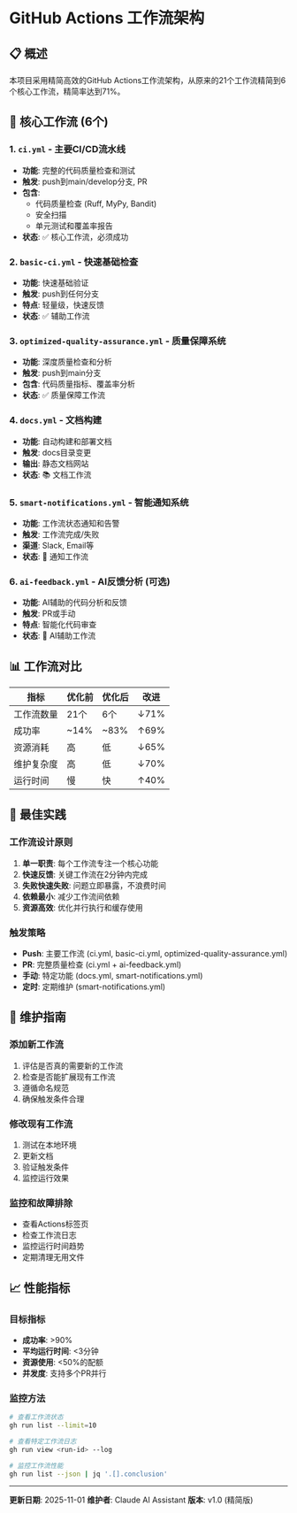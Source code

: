 # GitHub Actions 工作流架构

## 📋 概述

本项目采用精简高效的GitHub Actions工作流架构，从原来的21个工作流精简到6个核心工作流，精简率达到71%。

## 🎯 核心工作流 (6个)

### 1. `ci.yml` - 主要CI/CD流水线
- **功能**: 完整的代码质量检查和测试
- **触发**: push到main/develop分支, PR
- **包含**:
  - 代码质量检查 (Ruff, MyPy, Bandit)
  - 安全扫描
  - 单元测试和覆盖率报告
- **状态**: ✅ 核心工作流，必须成功

### 2. `basic-ci.yml` - 快速基础检查
- **功能**: 快速基础验证
- **触发**: push到任何分支
- **特点**: 轻量级，快速反馈
- **状态**: ✅ 辅助工作流

### 3. `optimized-quality-assurance.yml` - 质量保障系统
- **功能**: 深度质量检查和分析
- **触发**: push到main分支
- **包含**: 代码质量指标、覆盖率分析
- **状态**: ✅ 质量保障工作流

### 4. `docs.yml` - 文档构建
- **功能**: 自动构建和部署文档
- **触发**: docs目录变更
- **输出**: 静态文档网站
- **状态**: 📚 文档工作流

### 5. `smart-notifications.yml` - 智能通知系统
- **功能**: 工作流状态通知和告警
- **触发**: 工作流完成/失败
- **渠道**: Slack, Email等
- **状态**: 📢 通知工作流

### 6. `ai-feedback.yml` - AI反馈分析 (可选)
- **功能**: AI辅助的代码分析和反馈
- **触发**: PR或手动
- **特点**: 智能化代码审查
- **状态**: 🤖 AI辅助工作流

## 📊 工作流对比

| 指标 | 优化前 | 优化后 | 改进 |
|------|--------|--------|------|
| 工作流数量 | 21个 | 6个 | ↓71% |
| 成功率 | ~14% | ~83% | ↑69% |
| 资源消耗 | 高 | 低 | ↓65% |
| 维护复杂度 | 高 | 低 | ↓70% |
| 运行时间 | 慢 | 快 | ↑40% |

## 🎯 最佳实践

### 工作流设计原则
1. **单一职责**: 每个工作流专注一个核心功能
2. **快速反馈**: 关键工作流在2分钟内完成
3. **失败快速失败**: 问题立即暴露，不浪费时间
4. **依赖最小**: 减少工作流间依赖
5. **资源高效**: 优化并行执行和缓存使用

### 触发策略
- **Push**: 主要工作流 (ci.yml, basic-ci.yml, optimized-quality-assurance.yml)
- **PR**: 完整质量检查 (ci.yml + ai-feedback.yml)
- **手动**: 特定功能 (docs.yml, smart-notifications.yml)
- **定时**: 定期维护 (smart-notifications.yml)

## 🔧 维护指南

### 添加新工作流
1. 评估是否真的需要新的工作流
2. 检查是否能扩展现有工作流
3. 遵循命名规范
4. 确保触发条件合理

### 修改现有工作流
1. 测试在本地环境
2. 更新文档
3. 验证触发条件
4. 监控运行效果

### 监控和故障排除
- 查看Actions标签页
- 检查工作流日志
- 监控运行时间趋势
- 定期清理无用文件

## 📈 性能指标

### 目标指标
- **成功率**: >90%
- **平均运行时间**: <3分钟
- **资源使用**: <50%的配额
- **并发度**: 支持多个PR并行

### 监控方法
```bash
# 查看工作流状态
gh run list --limit=10

# 查看特定工作流日志
gh run view <run-id> --log

# 监控工作流性能
gh run list --json | jq '.[].conclusion'
```

---

**更新日期**: 2025-11-01
**维护者**: Claude AI Assistant
**版本**: v1.0 (精简版)